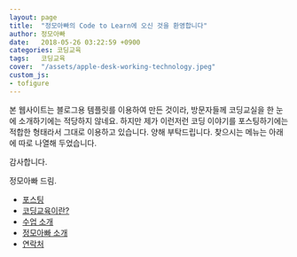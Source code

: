 ```yaml
---
layout: page
title:  "정모아빠의 Code to Learn에 오신 것을 환영합니다"
author: 정모아빠
date:   2018-05-26 03:22:59 +0900
categories: 코딩교육
tags:	코딩교육
cover:  "/assets/apple-desk-working-technology.jpeg"
custom_js:
- tofigure
---
```


본 웹사이트는 블로그용 템플릿를 이용하여 만든 것이라, 방문자들께 코딩교실을 한 눈에 소개하기에는 적당하지 않네요.
하지만 제가 이런저런 코딩 이야기를 포스팅하기에는 적합한 형태라서 그대로 이용하고 있습니다. 양해 부탁드립니다.
찾으시는 메뉴는 아래에 따로 나열해 두었습니다.

감사합니다.

정모아빠 드림.

* [포스팅](/posts)
* [코딩교육이란?](/coding_edu)
* [수업 소개](/class)
* [정모아빠 소개](/intro)
* [연락처](/contacts)
